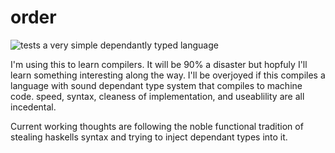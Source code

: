 # order
![tests](https://github.com/MarcusDunn/order/actions/workflows/test/badge.svg)
a very simple dependantly typed language

I'm using this to learn compilers. It will be 90% a disaster but hopfuly I'll learn something interesting along the way.
I'll be overjoyed if this compiles a language with sound dependant type system that compiles to machine code. speed, syntax, cleaness of implementation,
and useablility are all incedental.

Current working thoughts are following the noble functional tradition of stealing haskells syntax and trying to inject dependant types into it.
